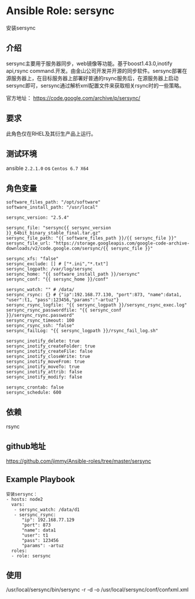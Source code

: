 # Ansible Role: sersync

安装sersync

## 介绍
sersync主要用于服务器同步，web镜像等功能。基于boost1.43.0,inotify api,rsync command.开发。由金山公司开发并开源的同步软件。sersync部署在源服务器上，在目标服务器上部署好普通的rsync服务后，在源服务器上启动sersync即可，sersync通过解析xml配置文件来获取相关rsync时的一些策略。

官方地址： https://code.google.com/archive/p/sersync/


## 要求

此角色仅在RHEL及其衍生产品上运行。

## 测试环境

ansible `2.2.1.0`
os `Centos 6.7 X64`

## 角色变量
    software_files_path: "/opt/software"
    software_install_path: "/usr/local"

    sersync_version: "2.5.4"

    sersync_file: "sersync{{ sersync_version }}_64bit_binary_stable_final.tar.gz"
    sersync_file_path: "{{ software_files_path }}/{{ sersync_file }}"
    sersync_file_url: "https://storage.googleapis.com/google-code-archive-downloads/v2/code.google.com/sersync/{{ sersync_file }}"

    sersync_xfs: "false"
    sersync_exclude: [] # ["*.ini","*.txt"]
    sersync_logpath: /var/log/sersync
    sersync_home: "{{ software_install_path }}/sersync"
    sersync_conf: "{{ sersync_home }}/conf"

    sersync_watch: "" # /data/
    sersync_rsync: {} # {"ip":192.168.77.130, "port":873, "name":data1, "user":t1, "pass":123456,"params":"-artuz"}
    sersync_rsync_logfile: "{{ sersync_logpath }}/sersync_rsync_exec.log"
    sersync_rsync_passwordfile: "{{ sersync_conf }}/sersync_rsync.password"
    sersync_rsync_timeout: 100
    sersync_rsync_ssh: "false"
    sersync_failLog: "{{ sersync_logpath }}/rsync_fail_log.sh"

    sersync_inotify_delete: true
    sersync_inotify_createFolder: true
    sersync_inotify_createFile: false
    sersync_inotify_closeWrite: true
    sersync_inotify_moveFrom: true
    sersync_inotify_moveTo: true
    sersync_inotify_attrib: false
    sersync_inotify_modify: false

    sersync_crontab: false
    sersync_schedule: 600

## 依赖

rsync

## github地址
https://github.com/jimmy/Ansible-roles/tree/master/sersync

## Example Playbook

    安装sersync：
    - hosts: node2
      vars:
       - sersync_watch: /data/d1
       - sersync_rsync:
          "ip": 192.168.77.129
          "port": 873
          "name": data1
          "user": t1
          "pass": 123456
          "params": -artuz
      roles:
      - role: sersync

## 使用
/usr/local/sersync/bin/sersync -r -d -o /usr/local/sersync/conf/confxml.xml

